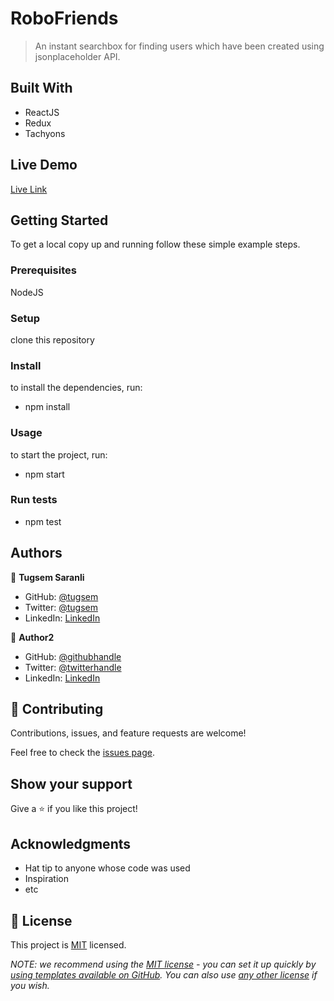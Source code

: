 
# RoboFriends

> An instant searchbox for finding users which have been created using jsonplaceholder API.


## Built With

- ReactJS
- Redux
- Tachyons

## Live Demo

[Live Link](https://stunning-salmiakki-34414f.netlify.app/)


## Getting Started


To get a local copy up and running follow these simple example steps.

### Prerequisites

NodeJS

### Setup

clone this repository

### Install

to install the dependencies, run:
  - npm install

### Usage

to start the project, run:
  - npm start

### Run tests

- npm test

## Authors

👤 **Tugsem Saranli**

- GitHub: [@tugsem](https://github.com/tugsem)
- Twitter: [@tugsem](https://twitter.com/tugsemSaranli)
- LinkedIn: [LinkedIn](https://linkedin.com/in/tugsem)

👤 **Author2**

- GitHub: [@githubhandle](https://github.com/githubhandle)
- Twitter: [@twitterhandle](https://twitter.com/twitterhandle)
- LinkedIn: [LinkedIn](https://linkedin.com/in/linkedinhandle)

## 🤝 Contributing

Contributions, issues, and feature requests are welcome!

Feel free to check the [issues page](../../issues/).

## Show your support

Give a ⭐️ if you like this project!

## Acknowledgments

- Hat tip to anyone whose code was used
- Inspiration
- etc

## 📝 License

This project is [MIT](./LICENSE) licensed.

_NOTE: we recommend using the [MIT license](https://choosealicense.com/licenses/mit/) - you can set it up quickly by [using templates available on GitHub](https://docs.github.com/en/communities/setting-up-your-project-for-healthy-contributions/adding-a-license-to-a-repository). You can also use [any other license](https://choosealicense.com/licenses/) if you wish._
